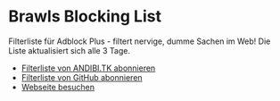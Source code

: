 Brawls Blocking List
======================

Filterliste für Adblock Plus - filtert nervige, dumme Sachen im Web!
Die Liste aktualisiert sich alle 3 Tage.
* [Filterliste von ANDIBI.TK abonnieren](https://andibi.tk/abp.php)
* [Filterliste von GitHub abonnieren](https://raw.githubusercontent.com/Brawl345/Brawls-Blocking-List/master/filterlist.txtt)
* [Webseite besuchen](https://andibi.tk/abp.php)